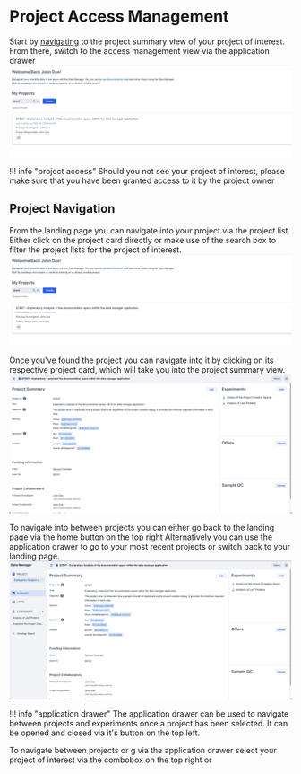 # Project Access Management

Start by [navigating](#project-navigation) to the project summary view of your project of interest.
From there, switch to the access management view via the application drawer 
![project_navigation_search](images/project_search.png)

!!! info "project access"
    Should you not see your project of interest, 
    please make sure that you have been granted access to it by the project owner

## Project Navigation

From the landing page you can navigate into your project via the project list.
Either click on the project card directly or make use of the search box
to filter the project lists for the project of interest.
![project_navigation_search](images/project_search.png)

Once you've found the project you can navigate into it
by clicking on its respective project card, which will take you into the project summary view.
![project_summary](images/project_summary.png)

To navigate into between projects you can either go back to the landing page via the home button on the top right 
Alternatively you can use the application drawer to go to your most recent projects or switch back to your landing page.
![project_summary](images/project_summary_drawer.png)

!!! info "application drawer"
The application drawer can be used to navigate between projects and experiments once a project has been selected.
It can be opened and closed via it's button on the top left.

To navigate between projects or g via the application drawer select your project of interest via the combobox on the top right or
